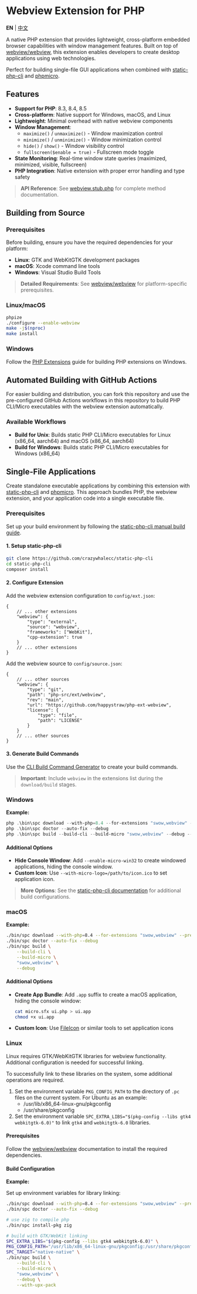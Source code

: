 # Webview Extension for PHP

**EN** | [中文](./README_CN.md)

A native PHP extension that provides lightweight, cross-platform embedded browser capabilities with window management features. Built on top of [webview/webview](https://github.com/webview/webview), this extension enables developers to create desktop applications using web technologies.

Perfect for building single-file GUI applications when combined with [static-php-cli](https://github.com/crazywhalecc/static-php-cli) and [phpmicro](https://github.com/dixyes/phpmicro).

## Features

- **Support for PHP**: 8.3, 8.4, 8.5
- **Cross-platform**: Native support for Windows, macOS, and Linux
- **Lightweight**: Minimal overhead with native webview components
- **Window Management**:
  - `maximize()` / `unmaximize()` - Window maximization control
  - `minimize()` / `unminimize()` - Window minimization control
  - `hide()` / `show()` - Window visibility control
  - `fullscreen($enable = true)` - Fullscreen mode toggle
- **State Monitoring**: Real-time window state queries (maximized, minimized, visible, fullscreen)
- **PHP Integration**: Native extension with proper error handling and type safety

> **API Reference**: See [webview.stub.php](./webview.stub.php) for complete method documentation.

## Building from Source

### Prerequisites

Before building, ensure you have the required dependencies for your platform:

- **Linux**: GTK and WebKitGTK development packages
- **macOS**: Xcode command line tools
- **Windows**: Visual Studio Build Tools

> **Detailed Requirements**: See [webview/webview](https://github.com/webview/webview) for platform-specific prerequisites.

### Linux/macOS

```bash
phpize
./configure --enable-webview
make -j$(nproc)
make install
```

### Windows

Follow the [PHP Extensions](https://github.com/php/php-windows-builder?tab=readme-ov-file#php-extensions) guide for building PHP extensions on Windows.

## Automated Building with GitHub Actions

For easier building and distribution, you can fork this repository and use the pre-configured GitHub Actions workflows in this repository to build PHP CLI/Micro executables with the webview extension automatically.

### Available Workflows

- **Build for Unix**: Builds static PHP CLI/Micro executables for Linux (x86_64, aarch64) and macOS (x86_64, aarch64)
- **Build for Windows**: Builds static PHP CLI/Micro executables for Windows (x86_64)

## Single-File Applications

Create standalone executable applications by combining this extension with [static-php-cli](https://github.com/crazywhalecc/static-php-cli) and [phpmicro](https://github.com/dixyes/phpmicro). This approach bundles PHP, the webview extension, and your application code into a single executable file.

### Prerequisites

Set up your build environment by following the [static-php-cli manual build guide](https://static-php.dev/en/guide/manual-build.html#build-locally-using-source-code).

#### 1. Setup static-php-cli

```bash
git clone https://github.com/crazywhalecc/static-php-cli
cd static-php-cli
composer install
```

#### 2. Configure Extension

Add the webview extension configuration to `config/ext.json`:

```jsonc
{
    // ... other extensions
    "webview": {
        "type": "external",
        "source": "webview",
        "frameworks": ["WebKit"],
        "cpp-extension": true
    }
    // ... other extensions
}
```

Add the webview source to `config/source.json`:

```jsonc
{
    // ... other sources
    "webview": {
        "type": "git",
        "path": "php-src/ext/webview",
        "rev": "main",
        "url": "https://github.com/happystraw/php-ext-webview",
        "license": {
            "type": "file",
            "path": "LICENSE"
        }
    }
    // ... other sources
}
```

#### 3. Generate Build Commands

Use the [CLI Build Command Generator](https://static-php.dev/en/guide/cli-generator.html) to create your build commands.

> **Important**: Include `webview` in the extensions list during the `download/build` stages.

### Windows

**Example:**

```powershell
php .\bin\spc download --with-php=8.4 --for-extensions "swow,webview" --prefer-pre-built --debug
php .\bin\spc doctor --auto-fix --debug
php .\bin\spc build --build-cli --build-micro "swow,webview" --debug --with-upx-pack
```

#### Additional Options

- **Hide Console Window**: Add `--enable-micro-win32` to create windowed applications, hiding the console window.
- **Custom Icon**: Use `--with-micro-logo=/path/to/icon.ico` to set application icon.

> **More Options**: See the [static-php-cli documentation](https://static-php.dev) for additional build configurations.

### macOS

**Example:**

```bash
./bin/spc download --with-php=8.4 --for-extensions "swow,webview" --prefer-pre-built --debug
./bin/spc doctor --auto-fix --debug
./bin/spc build \
    --build-cli \
    --build-micro \
    "swow,webview" \
    --debug
```

#### Additional Options

- **Create App Bundle**: Add `.app` suffix to create a macOS application, hiding the console window:

  ```bash
  cat micro.sfx ui.php > ui.app
  chmod +x ui.app
  ```

- **Custom Icon**: Use [FileIcon](https://github.com/mklement0/fileicon) or similar tools to set application icons

### Linux

Linux requires GTK/WebKitGTK libraries for webview functionality. Additional configuration is needed for successful linking.

To successfully link to these libraries on the system, some additional operations are required.

1. Set the environment variable `PKG_CONFIG_PATH` to the directory of `.pc` files on the current system. For Ubuntu as an example:
     - /usr/lib/x86_64-linux-gnu/pkgconfig
     - /usr/share/pkgconfig
2. Set the environment variable `SPC_EXTRA_LIBS="$(pkg-config --libs gtk4 webkitgtk-6.0)"` to link `gtk4` and `webkitgtk-6.0` libraries.

#### Prerequisites

Follow the [webview/webview](https://github.com/webview/webview) documentation to install the required dependencies.

#### Build Configuration

**Example:**

Set up environment variables for library linking:

```bash
./bin/spc download --with-php=8.4 --for-extensions "swow,webview" --prefer-pre-built --debug
./bin/spc doctor --auto-fix --debug

# use zig to compile php
./bin/spc install-pkg zig

# build with GTK/WebKit linking
SPC_EXTRA_LIBS="$(pkg-config --libs gtk4 webkitgtk-6.0)" \
PKG_CONFIG_PATH="/usr/lib/x86_64-linux-gnu/pkgconfig:/usr/share/pkgconfig" \
SPC_TARGET="native-native" \
./bin/spc build \
    --build-cli \
    --build-micro \
    "swow,webview" \
    --debug \
    --with-upx-pack
```
